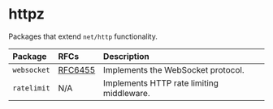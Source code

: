 # httpz

Packages that extend `net/http` functionality.

| Package      | RFCs                                              | Description                                       |
|:-------------|:--------------------------------------------------|:--------------------------------------------------|
| `websocket`  | [RFC6455](https://www.rfc-editor.org/rfc/rfc6455) | Implements the WebSocket protocol.                |
| `ratelimit`  | N/A                                               | Implements HTTP rate limiting middleware.         |
